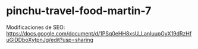 # pinchu-travel-food-martin-7


Modificaciones de SEO:
https://docs.google.com/document/d/1PSq0eHH8xsU_LanIuupGyX19dRzHfuGiDDboXytpnJg/edit?usp=sharing
